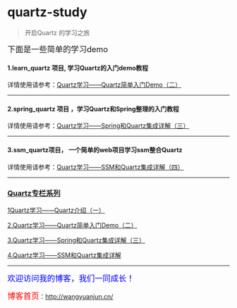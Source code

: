 # quartz-study

> 开启Quartz 的学习之旅

<font size='4'>下面是一些简单的学习demo</font>



  


<h4>1.learn_quartz 项目,  学习Quartz的入门demo教程</h4>
详情使用请参考：<a href="http://wangyuanjun.cn/2018/01/03/Quartz%E5%AD%A6%E4%B9%A0%E2%80%94%E2%80%94Quartz%E7%AE%80%E5%8D%95%E5%85%A5%E9%97%A8Demo-%E4%BA%8C/" target="_Blank">Quartz学习——Quartz简单入门Demo（二）</a>

----------

<h4>2.spring_quartz 项目 ，学习Quartz和Spring整理的入门教程</h4>
详情使用请参考：<a href="http://wangyuanjun.cn/2018/01/08/Quartz%E5%AD%A6%E4%B9%A0%E2%80%94%E2%80%94Spring%E5%92%8CQuartz%E9%9B%86%E6%88%90%E8%AF%A6%E8%A7%A3-%E4%B8%89/" target="_Blank">Quartz学习——Spring和Quartz集成详解（三）</a>

----------
<h4>3.ssm_quartz项目，	一个简单的web项目学习ssm整合Quartz</h4>
详情使用请参考：<a href="http://wangyuanjun.cn/2018/01/08/Quartz%E5%AD%A6%E4%B9%A0%E2%80%94%E2%80%94SSM%E5%92%8CQuartz%E9%9B%86%E6%88%90%E8%AF%A6%E8%A7%A3-%E5%9B%9B/" target="_Blank">Quartz学习——SSM和Quartz集成详解（四）</a>


----------


<h3><a href="http://wangyuanjun.cn/categories/quartz/" target="_Blank">Quartz专栏系列</a></h3>

<a href="http://wangyuanjun.cn/2017/12/27/Quartz%E5%AD%A6%E4%B9%A0%E2%80%94%E2%80%94Quartz%E4%BB%8B%E7%BB%8D-%E4%B8%80/" target="_Blank">1Quartz学习——Quartz介绍（一）</a>

<a href="http://wangyuanjun.cn/2018/01/03/Quartz%E5%AD%A6%E4%B9%A0%E2%80%94%E2%80%94Quartz%E7%AE%80%E5%8D%95%E5%85%A5%E9%97%A8Demo-%E4%BA%8C/" target="_Blank">2.Quartz学习——Quartz简单入门Demo（二）</a>

<a href="http://wangyuanjun.cn/2018/01/08/Quartz%E5%AD%A6%E4%B9%A0%E2%80%94%E2%80%94Spring%E5%92%8CQuartz%E9%9B%86%E6%88%90%E8%AF%A6%E8%A7%A3-%E4%B8%89/" target="_Blank">3.Quartz学习——Spring和Quartz集成详解（三）</a>

<a href="http://wangyuanjun.cn/2018/01/08/Quartz%E5%AD%A6%E4%B9%A0%E2%80%94%E2%80%94SSM%E5%92%8CQuartz%E9%9B%86%E6%88%90%E8%AF%A6%E8%A7%A3-%E5%9B%9B/" target="_blank">4.Quartz学习——SSM和Quartz集成详解</a>

----------


<font size=4 color=blue>欢迎访问我的博客，我们一同成长！</font>

<font size=4 color=red> 博客首页</font>：<a href="http://wangyuanjun.cn/" target="_blank">http://wangyuanjun.cn/</a>